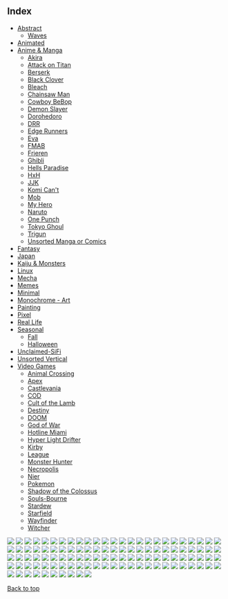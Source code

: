 
## Index

- [Abstract](https://github.com/RickyFoots/Wallpapers/blob/main/zz%20pages%20zz/Abstract.md)
  - [Waves](https://github.com/RickyFoots/Wallpapers/blob/main/zz%20pages%20zz/Waves.md)
- [Animated](https://github.com/RickyFoots/Wallpapers/blob/main/zz%20pages%20zz/Animated.md)
- [Anime & Manga](https://github.com/RickyFoots/Wallpapers/blob/main/zz%20pages%20zz/Anime-&-Manga.md)
  - [Akira](https://github.com/RickyFoots/Wallpapers/blob/main/zz%20pages%20zz/Akira.md)
  - [Attack on Titan](https://github.com/RickyFoots/Wallpapers/blob/main/zz%20pages%20zz/Attack-on-Titan.md)
  - [Berserk](https://github.com/RickyFoots/Wallpapers/blob/main/zz%20pages%20zz/Berserk.md)
  - [Black Clover](https://github.com/RickyFoots/Wallpapers/blob/main/zz%20pages%20zz/Black-Clover.md)
  - [Bleach](https://github.com/RickyFoots/Wallpapers/blob/main/zz%20pages%20zz/Bleach.md)
  - [Chainsaw Man](https://github.com/RickyFoots/Wallpapers/blob/main/zz%20pages%20zz/Chainsaw-Man.md)
  - [Cowboy BeBop](https://github.com/RickyFoots/Wallpapers/blob/main/zz%20pages%20zz/Cowboy-BeBop.md)
  - [Demon Slayer](https://github.com/RickyFoots/Wallpapers/blob/main/zz%20pages%20zz/Demon-Slayer.md)
  - [Dorohedoro](https://github.com/RickyFoots/Wallpapers/blob/main/zz%20pages%20zz/Dorohedoro.md)
  - [DRR](https://github.com/RickyFoots/Wallpapers/blob/main/zz%20pages%20zz/DRR.md)
  - [Edge Runners](https://github.com/RickyFoots/Wallpapers/blob/main/zz%20pages%20zz/Edge-Runners.md)
  - [Eva](https://github.com/RickyFoots/Wallpapers/blob/main/zz%20pages%20zz/Eva.md)
  - [FMAB](https://github.com/RickyFoots/Wallpapers/blob/main/zz%20pages%20zz/FMAB.md)
  - [Frieren](https://github.com/RickyFoots/Wallpapers/blob/main/zz%20pages%20zz/Frieren.md)
  - [Ghibli](https://github.com/RickyFoots/Wallpapers/blob/main/zz%20pages%20zz/Ghibli.md)
  - [Hells Paradise](https://github.com/RickyFoots/Wallpapers/blob/main/zz%20pages%20zz/Hells-Paradise.md)
  - [HxH](https://github.com/RickyFoots/Wallpapers/blob/main/zz%20pages%20zz/HxH.md)
  - [JJK](https://github.com/RickyFoots/Wallpapers/blob/main/zz%20pages%20zz/JJK.md)
  - [Komi Can't](https://github.com/RickyFoots/Wallpapers/blob/main/zz%20pages%20zz/Komi-Can't.md)
  - [Mob](https://github.com/RickyFoots/Wallpapers/blob/main/zz%20pages%20zz/Mob.md)
  - [My Hero](https://github.com/RickyFoots/Wallpapers/blob/main/zz%20pages%20zz/My-Hero.md)
  - [Naruto](https://github.com/RickyFoots/Wallpapers/blob/main/zz%20pages%20zz/Naruto.md)
  - [One Punch](https://github.com/RickyFoots/Wallpapers/blob/main/zz%20pages%20zz/One-Punch.md)
  - [Tokyo Ghoul](https://github.com/RickyFoots/Wallpapers/blob/main/zz%20pages%20zz/Tokyo-Ghoul.md)
  - [Trigun](https://github.com/RickyFoots/Wallpapers/blob/main/zz%20pages%20zz/Trigun.md)
  - [Unsorted Manga or Comics](https://github.com/RickyFoots/Wallpapers/blob/main/zz%20pages%20zz/Unsorted-Manga-or-Comics.md)
- [Fantasy](https://github.com/RickyFoots/Wallpapers/blob/main/zz%20pages%20zz/Fantasy.md)
- [Japan](https://github.com/RickyFoots/Wallpapers/blob/main/zz%20pages%20zz/Japan.md)
- [Kaiju & Monsters](https://github.com/RickyFoots/Wallpapers/blob/main/zz%20pages%20zz/Kaiju-&-Monsters.md)
- [Linux](https://github.com/RickyFoots/Wallpapers/blob/main/zz%20pages%20zz/Linux.md)
- [Mecha](https://github.com/RickyFoots/Wallpapers/blob/main/zz%20pages%20zz/Mecha.md)
- [Memes](https://github.com/RickyFoots/Wallpapers/blob/main/zz%20pages%20zz/Memes.md)
- [Minimal](https://github.com/RickyFoots/Wallpapers/blob/main/zz%20pages%20zz/Minimal.md)
- [Monochrome - Art](https://github.com/RickyFoots/Wallpapers/blob/main/zz%20pages%20zz/Monochrome-Art.md)
- [Painting](https://github.com/RickyFoots/Wallpapers/blob/main/zz%20pages%20zz/Painting.md)
- [Pixel](https://github.com/RickyFoots/Wallpapers/blob/main/zz%20pages%20zz/Pixel.md)
- [Real Life](https://github.com/RickyFoots/Wallpapers/blob/main/zz%20pages%20zz/Real-Life.md)
- [Seasonal](https://github.com/RickyFoots/Wallpapers/blob/main/zz%20pages%20zz/Seasonal.md)
  - [Fall](https://github.com/RickyFoots/Wallpapers/blob/main/zz%20pages%20zz/Fall.md)
  - [Halloween](https://github.com/RickyFoots/Wallpapers/blob/main/zz%20pages%20zz/Halloween.md)
- [Unclaimed-SiFi](https://github.com/RickyFoots/Wallpapers/blob/main/zz%20pages%20zz/Unclaimed-SiFi.md)
- [Unsorted Vertical](https://github.com/RickyFoots/Wallpapers/blob/main/zz%20pages%20zz/Unsorted-Vertical.md)
- [Video Games](https://github.com/RickyFoots/Wallpapers/blob/main/zz%20pages%20zz/Video-Games.md)
  - [Animal Crossing](https://github.com/RickyFoots/Wallpapers/blob/main/zz%20pages%20zz/Animal-Crossing.md)
  - [Apex](https://github.com/RickyFoots/Wallpapers/blob/main/zz%20pages%20zz/Apex.md)
  - [Castlevania](https://github.com/RickyFoots/Wallpapers/blob/main/zz%20pages%20zz/Castlevania.md)
  - [COD](https://github.com/RickyFoots/Wallpapers/blob/main/zz%20pages%20zz/COD.md)
  - [Cult of the Lamb](https://github.com/RickyFoots/Wallpapers/blob/main/zz%20pages%20zz/Cult-of-the-Lamb.md)
  - [Destiny](https://github.com/RickyFoots/Wallpapers/blob/main/zz%20pages%20zz/Destiny.md)
  - [DOOM](https://github.com/RickyFoots/Wallpapers/blob/main/zz%20pages%20zz/DOOM.md)
  - [God of War](https://github.com/RickyFoots/Wallpapers/blob/main/zz%20pages%20zz/God-of-War.md)
  - [Hotline Miami](https://github.com/RickyFoots/Wallpapers/blob/main/zz%20pages%20zz/Hotline-Miami.md)
  - [Hyper Light Drifter](https://github.com/RickyFoots/Wallpapers/blob/main/zz%20pages%20zz/Hyper-Light-Drifter.md)
  - [Kirby](https://github.com/RickyFoots/Wallpapers/blob/main/zz%20pages%20zz/Kirby.md)
  - [League](https://github.com/RickyFoots/Wallpapers/blob/main/zz%20pages%20zz/League.md)
  - [Monster Hunter](https://github.com/RickyFoots/Wallpapers/blob/main/zz%20pages%20zz/Monster-Hunter.md)
  - [Necropolis](https://github.com/RickyFoots/Wallpapers/blob/main/zz%20pages%20zz/Necropolis.md)
  - [Nier](https://github.com/RickyFoots/Wallpapers/blob/main/zz%20pages%20zz/Nier.md)
  - [Pokemon](https://github.com/RickyFoots/Wallpapers/blob/main/zz%20pages%20zz/Pokemon.md)
  - [Shadow of the Colossus](https://github.com/RickyFoots/Wallpapers/blob/main/zz%20pages%20zz/Shadow-of-the-Colossus.md)
  - [Souls-Bourne](https://github.com/RickyFoots/Wallpapers/blob/main/zz%20pages%20zz/Souls-Bourne.md)
  - [Stardew](https://github.com/RickyFoots/Wallpapers/blob/main/zz%20pages%20zz/Stardew.md)
  - [Starfield](https://github.com/RickyFoots/Wallpapers/blob/main/zz%20pages%20zz/Starfield.md)
  - [Wayfinder](https://github.com/RickyFoots/Wallpapers/blob/main/zz%20pages%20zz/Wayfinder.md)
  - [Witcher](https://github.com/RickyFoots/Wallpapers/blob/main/zz%20pages%20zz/Witcher.md)

</h1>

<img src="https://github.com/RickyFoots/Wallpapers/blob/main/Unsorted Vertical/1626639569259.jpg">

<img src="https://github.com/RickyFoots/Wallpapers/blob/main/Unsorted Vertical/1638316761038.jpg">

<img src="https://github.com/RickyFoots/Wallpapers/blob/main/Unsorted Vertical/20191105_001411.jpg">

<img src="https://github.com/RickyFoots/Wallpapers/blob/main/Unsorted Vertical/20211130_1803_Black_Bulls.jpg">

<img src="https://github.com/RickyFoots/Wallpapers/blob/main/Unsorted Vertical/20211130_1804_Golden_Dawn.jpg">

<img src="https://github.com/RickyFoots/Wallpapers/blob/main/Unsorted Vertical/20211130_1805_Gullinbursti_Illustration.jpg">

<img src="https://github.com/RickyFoots/Wallpapers/blob/main/Unsorted Vertical/20220313_1218_Akabeko_Illustration.jpg">

<img src="https://github.com/RickyFoots/Wallpapers/blob/main/Unsorted Vertical/20220313_1218_Bakekujira_Illustration.jpg">

<img src="https://github.com/RickyFoots/Wallpapers/blob/main/Unsorted Vertical/20220313_1219_Ryuto_Illustration.jpg">

<img src="https://github.com/RickyFoots/Wallpapers/blob/main/Unsorted Vertical/20220313_1219_Shisa_Illustration.jpg">

<img src="https://github.com/RickyFoots/Wallpapers/blob/main/Unsorted Vertical/20220313_1222_Jormungand_Illustration.jpg">

<img src="https://github.com/RickyFoots/Wallpapers/blob/main/Unsorted Vertical/20220327_1145__Castlevania__An_Odyssey_.jpg">

<img src="https://github.com/RickyFoots/Wallpapers/blob/main/Unsorted Vertical/20220327_1146_Castle_Dracula.jpg">

<img src="https://github.com/RickyFoots/Wallpapers/blob/main/Unsorted Vertical/20220327_1147_Forgotten_Realms.jpg">

<img src="https://github.com/RickyFoots/Wallpapers/blob/main/Unsorted Vertical/20220327_1200_Hannya_Mask.jpg">

<img src="https://github.com/RickyFoots/Wallpapers/blob/main/Unsorted Vertical/20220327_1200_Wolf_02.jpg">

<img src="https://github.com/RickyFoots/Wallpapers/blob/main/Unsorted Vertical/20220327_1201_Pacify.jpg">

<img src="https://github.com/RickyFoots/Wallpapers/blob/main/Unsorted Vertical/20220327_1208_Ramen.jpg">

<img src="https://github.com/RickyFoots/Wallpapers/blob/main/Unsorted Vertical/20220329_2040_Demon_Hunter.jpg">

<img src="https://github.com/RickyFoots/Wallpapers/blob/main/Unsorted Vertical/20220329_2059_Sunflower_farmers.jpg">

<img src="https://github.com/RickyFoots/Wallpapers/blob/main/Unsorted Vertical/20220404_2049_Back_To_Yharnam_.jpg">

<img src="https://github.com/RickyFoots/Wallpapers/blob/main/Unsorted Vertical/20220405_2316_Yoshimaru_Ever_Faithful.jpg">

<img src="https://github.com/RickyFoots/Wallpapers/blob/main/Unsorted Vertical/20220407_1612_Sun_Knight.jpg">

<img src="https://github.com/RickyFoots/Wallpapers/blob/main/Unsorted Vertical/20220410_0024_Nightshift_2.jpg">

<img src="https://github.com/RickyFoots/Wallpapers/blob/main/Unsorted Vertical/20220416_1751_Ghost_Fire_Knight.jpg">

<img src="https://github.com/RickyFoots/Wallpapers/blob/main/Unsorted Vertical/20220416_1752_Migraine.jpg">

<img src="https://github.com/RickyFoots/Wallpapers/blob/main/Unsorted Vertical/20220422_1842_深渊行者_concept.jpg">

<img src="https://github.com/RickyFoots/Wallpapers/blob/main/Unsorted Vertical/20220425_1912_THE_WITCHER__WITCH'S_LAMENT_4_(_official_cover_).jpg">

<img src="https://github.com/RickyFoots/Wallpapers/blob/main/Unsorted Vertical/20220425_1914_Burning_in_the_rain.jpg">

<img src="https://github.com/RickyFoots/Wallpapers/blob/main/Unsorted Vertical/20220425_1916_Imago,_final_Part.jpg">

<img src="https://github.com/RickyFoots/Wallpapers/blob/main/Unsorted Vertical/20220425_1917_Sekiro._The_High_temple_.jpg">

<img src="https://github.com/RickyFoots/Wallpapers/blob/main/Unsorted Vertical/20220425_1920_The_king's_journey___The_elder's_forest_(_part_2_).jpg">

<img src="https://github.com/RickyFoots/Wallpapers/blob/main/Unsorted Vertical/20220425_1921_The_king's_journey___The_guardian_of_wrath.jpg">

<img src="https://github.com/RickyFoots/Wallpapers/blob/main/Unsorted Vertical/20220427_2306_Arcane_Silco_011322.jpg">

<img src="https://github.com/RickyFoots/Wallpapers/blob/main/Unsorted Vertical/20220427_2308_Sammamish_River_Plein_Air.jpg">

<img src="https://github.com/RickyFoots/Wallpapers/blob/main/Unsorted Vertical/20220427_2308_Sunday_Plein_Air.jpg">

<img src="https://github.com/RickyFoots/Wallpapers/blob/main/Unsorted Vertical/20220429_1014_夏油傑.jpg">

<img src="https://github.com/RickyFoots/Wallpapers/blob/main/Unsorted Vertical/20220429_1017_monster.jpg">

<img src="https://github.com/RickyFoots/Wallpapers/blob/main/Unsorted Vertical/20220505_2057_MtG___Titan_Of_Industry.jpg">

<img src="https://github.com/RickyFoots/Wallpapers/blob/main/Unsorted Vertical/20220505_2058_MtG___Halo_Fountain.jpg">

<img src="https://github.com/RickyFoots/Wallpapers/blob/main/Unsorted Vertical/20220505_2058_Night_and_Day.jpg">

<img src="https://github.com/RickyFoots/Wallpapers/blob/main/Unsorted Vertical/20220505_2058_SunKing.jpg">

<img src="https://github.com/RickyFoots/Wallpapers/blob/main/Unsorted Vertical/20220505_2102_Neo_Japan_2202.jpg">

<img src="https://github.com/RickyFoots/Wallpapers/blob/main/Unsorted Vertical/20220505_2105_Knight_of_the_void.jpg">

<img src="https://github.com/RickyFoots/Wallpapers/blob/main/Unsorted Vertical/20220517_2058_D&D_Young_Adventurer's_Guide__Dragons_&_Treasures_Cover.jpg">

<img src="https://github.com/RickyFoots/Wallpapers/blob/main/Unsorted Vertical/20220525_1957_Reaching_Up.jpg">

<img src="https://github.com/RickyFoots/Wallpapers/blob/main/Unsorted Vertical/20220527_2307_Enhanced_skeleton_+_Moto_engine.jpg">

<img src="https://github.com/RickyFoots/Wallpapers/blob/main/Unsorted Vertical/20220605_175331.jpg">

<img src="https://github.com/RickyFoots/Wallpapers/blob/main/Unsorted Vertical/20220605_175340.jpg">

<img src="https://github.com/RickyFoots/Wallpapers/blob/main/Unsorted Vertical/20220605_175345.jpg">

<img src="https://github.com/RickyFoots/Wallpapers/blob/main/Unsorted Vertical/20220605_175354.jpg">

<img src="https://github.com/RickyFoots/Wallpapers/blob/main/Unsorted Vertical/20220605_2247_Destiny's_Grimoire_Anthology_Vol_4.jpg">

<img src="https://github.com/RickyFoots/Wallpapers/blob/main/Unsorted Vertical/20220605_2301_Rhombus_Guard.jpg">

<img src="https://github.com/RickyFoots/Wallpapers/blob/main/Unsorted Vertical/20220612_1749_Magnolia_Raven.jpg">

<img src="https://github.com/RickyFoots/Wallpapers/blob/main/Unsorted Vertical/20220626_2159_Love,_Death_&_Robots_Season_爱死机.jpg">

<img src="https://github.com/RickyFoots/Wallpapers/blob/main/Unsorted Vertical/20220628_231005.jpg">

<img src="https://github.com/RickyFoots/Wallpapers/blob/main/Unsorted Vertical/20220628_231211.jpg">

<img src="https://github.com/RickyFoots/Wallpapers/blob/main/Unsorted Vertical/20220708_0017____M_E_T_R_O_P_O_L___.jpg">

<img src="https://github.com/RickyFoots/Wallpapers/blob/main/Unsorted Vertical/20220708_0030_Nightmare—Hate.jpg">

<img src="https://github.com/RickyFoots/Wallpapers/blob/main/Unsorted Vertical/20220708_0031_Nightmare—Revenge.jpg">

<img src="https://github.com/RickyFoots/Wallpapers/blob/main/Unsorted Vertical/20220708_0032_Nightmare—Cafard.jpg">

<img src="https://github.com/RickyFoots/Wallpapers/blob/main/Unsorted Vertical/20220708_0032_Nightmare—Despair.jpg">

<img src="https://github.com/RickyFoots/Wallpapers/blob/main/Unsorted Vertical/20220719_1016_urn.jpg">

<img src="https://github.com/RickyFoots/Wallpapers/blob/main/Unsorted Vertical/20220802_2348_Desert_Maid.jpg">

<img src="https://github.com/RickyFoots/Wallpapers/blob/main/Unsorted Vertical/20220803_2339_深渊行者_concept_2.jpg">

<img src="https://github.com/RickyFoots/Wallpapers/blob/main/Unsorted Vertical/20220805_0011_Marauders.jpg">

<img src="https://github.com/RickyFoots/Wallpapers/blob/main/Unsorted Vertical/20220805_0014_Cursed_Crystals.jpg">

<img src="https://github.com/RickyFoots/Wallpapers/blob/main/Unsorted Vertical/20220830_190751.jpg">

<img src="https://github.com/RickyFoots/Wallpapers/blob/main/Unsorted Vertical/20221018_2308_There_can_only_be_one.jpg">

<img src="https://github.com/RickyFoots/Wallpapers/blob/main/Unsorted Vertical/20221018_2326_Kotengu_Illustration.jpg">

<img src="https://github.com/RickyFoots/Wallpapers/blob/main/Unsorted Vertical/20221018_2326_Yatagarasu_Illustration.jpg">

<img src="https://github.com/RickyFoots/Wallpapers/blob/main/Unsorted Vertical/20230309_2316_Elysium___Decurio_Infernalis.jpg">

<img src="https://github.com/RickyFoots/Wallpapers/blob/main/Unsorted Vertical/20230402_2313_強化骨格GOOD_FOR_HEALTH.jpg">

<img src="https://github.com/RickyFoots/Wallpapers/blob/main/Unsorted Vertical/20230716_1924_Through_My_Eyes.jpg">

<img src="https://github.com/RickyFoots/Wallpapers/blob/main/Unsorted Vertical/20231002_1139__Enhanced_Skeleton___Print_.jpg">

<img src="https://github.com/RickyFoots/Wallpapers/blob/main/Unsorted Vertical/20231009_2255_LOVE_AND_PEACE!.jpg">

<img src="https://github.com/RickyFoots/Wallpapers/blob/main/Unsorted Vertical/20231119_2322_various_unfinished_sketches_.jpg">

<img src="https://github.com/RickyFoots/Wallpapers/blob/main/Unsorted Vertical/24a4c213-d934-4a1f-848a-209b32de6200_6k_celeb_raven_cellphone.png">

<img src="https://github.com/RickyFoots/Wallpapers/blob/main/Unsorted Vertical/30o2ox3vunx31.jpg">

<img src="https://github.com/RickyFoots/Wallpapers/blob/main/Unsorted Vertical/40ce06f.jpg">

<img src="https://github.com/RickyFoots/Wallpapers/blob/main/Unsorted Vertical/511a14c9d0f883a2852ff66a0add4d23.jpg">

<img src="https://github.com/RickyFoots/Wallpapers/blob/main/Unsorted Vertical/60ef3d3.png">

<img src="https://github.com/RickyFoots/Wallpapers/blob/main/Unsorted Vertical/Ah2Ou9r.jpg">

<img src="https://github.com/RickyFoots/Wallpapers/blob/main/Unsorted Vertical/Cold Red22123_rectangle.jpg">

<img src="https://github.com/RickyFoots/Wallpapers/blob/main/Unsorted Vertical/Dark Souls Bonfire2917_rectangle.jpg">

<img src="https://github.com/RickyFoots/Wallpapers/blob/main/Unsorted Vertical/Hellraiser-768x1045.jpg">

<img src="https://github.com/RickyFoots/Wallpapers/blob/main/Unsorted Vertical/IMG_20210214_233157.jpg">

<img src="https://github.com/RickyFoots/Wallpapers/blob/main/Unsorted Vertical/IMG_20210214_233215.jpg">

<img src="https://github.com/RickyFoots/Wallpapers/blob/main/Unsorted Vertical/IMG_20210214_233227.jpg">

<img src="https://github.com/RickyFoots/Wallpapers/blob/main/Unsorted Vertical/IMG_20210214_233253.jpg">

<img src="https://github.com/RickyFoots/Wallpapers/blob/main/Unsorted Vertical/IMG_20210214_233334.jpg">

<img src="https://github.com/RickyFoots/Wallpapers/blob/main/Unsorted Vertical/IMG_20210320_211953.jpg">

<img src="https://github.com/RickyFoots/Wallpapers/blob/main/Unsorted Vertical/IMG_20210320_212341.jpg">

<img src="https://github.com/RickyFoots/Wallpapers/blob/main/Unsorted Vertical/IMG_20210323_181058.jpg">

<img src="https://github.com/RickyFoots/Wallpapers/blob/main/Unsorted Vertical/IMG_20210522_124519.jpg">

<img src="https://github.com/RickyFoots/Wallpapers/blob/main/Unsorted Vertical/IMG_20210522_124553.jpg">

<img src="https://github.com/RickyFoots/Wallpapers/blob/main/Unsorted Vertical/IMG_20210522_124603.jpg">

<img src="https://github.com/RickyFoots/Wallpapers/blob/main/Unsorted Vertical/IMG_20210522_125517.jpg">

<img src="https://github.com/RickyFoots/Wallpapers/blob/main/Unsorted Vertical/IMG_20210602_191622.jpg">

<img src="https://github.com/RickyFoots/Wallpapers/blob/main/Unsorted Vertical/IMG_20210808_204609.jpg">

<img src="https://github.com/RickyFoots/Wallpapers/blob/main/Unsorted Vertical/IMG_20211110_181821.jpg">

<img src="https://github.com/RickyFoots/Wallpapers/blob/main/Unsorted Vertical/IMG_20211110_181925.jpg">

<img src="https://github.com/RickyFoots/Wallpapers/blob/main/Unsorted Vertical/IMG_20220116_143731.jpg">

<img src="https://github.com/RickyFoots/Wallpapers/blob/main/Unsorted Vertical/IMG_20220116_143734.jpg">

<img src="https://github.com/RickyFoots/Wallpapers/blob/main/Unsorted Vertical/IMG_20220325_180040.jpg">

<img src="https://github.com/RickyFoots/Wallpapers/blob/main/Unsorted Vertical/RDT_20220926_1453482934505130533996937.jpg">

<img src="https://github.com/RickyFoots/Wallpapers/blob/main/Unsorted Vertical/RDT_20220926_1454138455130427673858065.jpg">

<img src="https://github.com/RickyFoots/Wallpapers/blob/main/Unsorted Vertical/RDT_20220926_1454473687913953616124556.jpg">

<img src="https://github.com/RickyFoots/Wallpapers/blob/main/Unsorted Vertical/RDT_20220926_1455368348035335924237045.jpg">

<img src="https://github.com/RickyFoots/Wallpapers/blob/main/Unsorted Vertical/RDT_20230307_1833491748238768078381027.jpg">

[Back to top](#Index)

